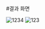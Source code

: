 #결과 화면

![1234](https://user-images.githubusercontent.com/91609886/212243201-f678c841-62e9-45be-a6a3-a0205591ec8c.png)
![123](https://user-images.githubusercontent.com/91609886/212243203-874f72a8-9f7e-44c5-b709-e302971b216c.png)
